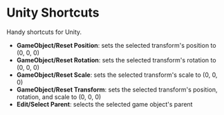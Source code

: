 # Unity Shortcuts

Handy shortcuts for Unity.

- **GameObject/Reset Position**: sets the selected transform's position to (0, 0, 0)
- **GameObject/Reset Rotation**: sets the selected transform's rotation to (0, 0, 0)
- **GameObject/Reset Scale**: sets the selected transform's scale to (0, 0, 0)
- **GameObject/Reset Transform**: sets the selected transform's position, rotation, and scale to (0, 0, 0)
- **Edit/Select Parent**: selects the selected game object's parent
